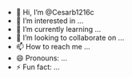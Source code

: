 - 👋 Hi, I’m @Cesarb1216c
- 👀 I’m interested in ...
- 🌱 I’m currently learning ...
- 💞️ I’m looking to collaborate on ...
- 📫 How to reach me ...
- 😄 Pronouns: ...
- ⚡ Fun fact: ...

<!---
Cesarb1216c/Cesarb1216c is a ✨ special ✨ repository because its `README.md` (this file) appears on your GitHub profile.
You can click the Preview link to take a look at your changes.
--->
